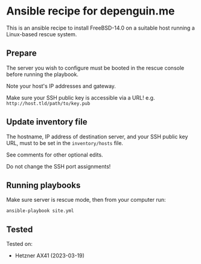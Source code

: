 # Ansible recipe for depenguin.me

This is an ansible recipe to install FreeBSD-14.0 on a suitable host running a Linux-based rescue system.

## Prepare

The server you wish to configure must be booted in the rescue console before running the playbook. 

Note your host's IP addresses and gateway.

Make sure your SSH public key is accessible via a URL! e.g. `http://host.tld/path/to/key.pub` 

## Update inventory file

The hostname, IP address of destination server, and your SSH public key URL, must to be set in the `inventory/hosts` file.

See comments for other optional edits.

Do not change the SSH port assignments!

## Running playbooks

Make sure server is rescue mode, then from your computer run:

```
ansible-playbook site.yml
```

## Tested

Tested on:
* Hetzner AX41 (2023-03-19)
